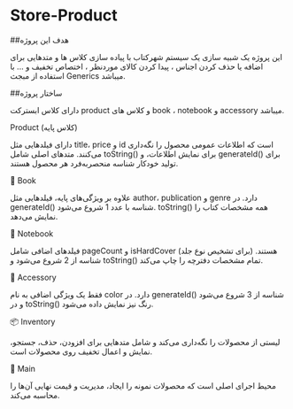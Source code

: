 # Store-Product
##هدف این پروژه

این پروژه یک شبیه سازی یک سیستم شهرکتاب با پیاده سازی کلاس ها و متدهایی برای اضافه یا حذف کردن اجناس ، پیدا کردن کالای موردنظر ، اختصاص تخفیف و ... با استفاده از مبجث Generics میباشد.

##ساختار پروژه

دارای کلاس ابسترکت product و کلاس های book ، notebook  و accessory میباشد.

 Product (کلاس پایه)
 
دارای فیلدهایی مثل title، price و id است که اطلاعات عمومی محصول را نگه‌داری می‌کنند.
متدهای اصلی شامل toString() برای نمایش اطلاعات، و generateId() برای تولید خودکار شناسه منحصربه‌فرد هر محصول هستند.

📘 Book

علاوه بر ویژگی‌های پایه، فیلدهایی مثل author، publication و genre دارد.
در generateId() شناسه با عدد 1 شروع می‌شود. toString() همه مشخصات کتاب را نمایش می‌دهد.

📒 Notebook

فیلدهای اضافی شامل pageCount و isHardCover (برای تشخیص نوع جلد) هستند.
شناسه از 2 شروع می‌شود و toString() تمام مشخصات دفترچه را چاپ می‌کند.

🎨 Accessory

فقط یک ویژگی اضافی به نام color دارد.
در generateId() شناسه از 3 شروع می‌شود و در toString() رنگ نیز نمایش داده می‌شود.

📦 Inventory<T extends Product>

لیستی از محصولات را نگه‌داری می‌کند و شامل متدهایی برای افزودن، حذف، جستجو، نمایش و اعمال تخفیف روی محصولات است.

🧮 Main

محیط اجرای اصلی است که محصولات نمونه را ایجاد، مدیریت و قیمت نهایی آن‌ها را محاسبه می‌کند.
